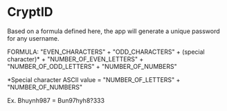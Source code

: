 # CryptID
Based on a formula defined here, the app will generate a unique password for any username.

FORMULA:
"EVEN_CHARACTERS" + "ODD_CHARACTERS" + (special character)* + "NUMBER_OF_EVEN_LETTERS" + "NUMBER_OF_ODD_LETTERS" + "NUMBER_OF_NUMBERS"

*Special character ASCII value = "NUMBER_OF_LETTERS" + "NUMBER_OF_NUMBERS"

Ex. Bhuynh987 = Bun97hyh8?333
